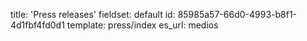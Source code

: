 title: 'Press releases'
fieldset: default
id: 85985a57-66d0-4993-b8f1-4d1fbf4fd0d1
template: press/index
es_url: medios